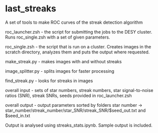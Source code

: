 # last_streaks
A set of tools to make ROC curves of the streak detection algorithm

roc_launcher.zsh - the script for submitting the jobs to the DESY cluster. Runs roc_single.zsh with a set of given parameters.

roc_single.zsh - the script that is run on a cluster. Creates images in the scratch directory, analyzes them and puts the output where requested.

make_streak.py - makes images with and without streaks

image_splitter.py - splits images for faster processing

find_streak.py - looks for streaks in images

overall input - sets of star numbers, streak numbers, star signal-to-noise ratios (SNR), streak SNRs, seeds provided in roc_launcher.zsh

overall output - output parameters sorted by folders star number -> star_number/streak_number/star_SNR/streak_SNR/$seed_out.txt and $seed_in.txt

Output is analysed using streaks_stats.ipynb. Sample output is included.
